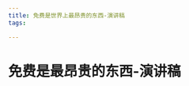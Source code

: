 ```yaml
---
title: 免费是世界上最昂贵的东西-演讲稿
tags:

---
```

# 免费是最昂贵的东西-演讲稿

<!--stackedit_data:
eyJoaXN0b3J5IjpbLTE4Mjk0NTc4MF19
-->